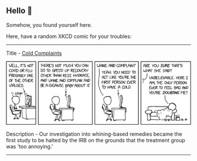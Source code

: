 ## Hello 👀

Somehow, you found yourself here.

Here, have a random XKCD comic for your troubles:

-----------------------------------

Title - [Cold Complaints](https://xkcd.com/2714)

![Cold Complaints](./random_comic.png)

Description - Our investigation into whining-based remedies became the first study to be halted by the IRB on the grounds that the treatment group was 'too annoying.'

-----------------------------------